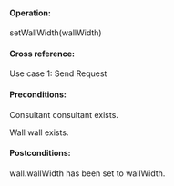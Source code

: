 #### Operation: 

setWallWidth(wallWidth) 

#### Cross reference: 

Use case 1: Send Request 

#### Preconditions: 

Consultant consultant exists. 

Wall wall exists. 

#### Postconditions: 

wall.wallWidth has been set to wallWidth. 
